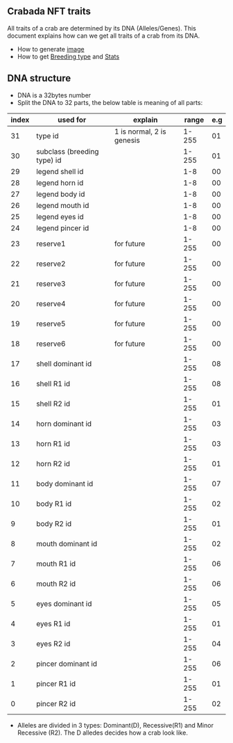 ## Crabada NFT traits
All traits of a crab are determined by its DNA (Alleles/Genes). This document explains how can we get all traits of a crab from its DNA.

- How to generate [image](./image.md)
- How to get [Breeding type](./breedingtype.md) and [Stats]('./stats.md)

## DNA structure
- DNA is a 32bytes number
- Split the DNA to 32 parts, the below table is meaning of all parts:

| index | used for           | explain    | range | e.g |
|------|--------------------|------------|-------|-----|
| 31   | type id            |1 is normal, 2 is genesis| 1-255 | 01  |
| 30   | subclass (breeding type) id       |            | 1-255 | 01  |
| 29   | legend shell id   |            | 1-8   | 00  |
| 28   | legend horn id    |            | 1-8   | 00  |
| 27   | legend body id    |            | 1-8   | 00  |
| 26   | legend mouth id   |            | 1-8   | 00  |
| 25   | legend eyes id    |            | 1-8   | 00  |
| 24   | legend pincer id  |            | 1-8   | 00  |
| 23   | reserve1           | for future | 1-255 | 00  |
| 22   | reserve2           | for future | 1-255 | 00  |
| 21   | reserve3           | for future | 1-255 | 00  |
| 20   | reserve4           | for future | 1-255 | 00  |
| 19   | reserve5           | for future | 1-255 | 00  |
| 18   | reserve6           | for future | 1-255 | 00  |
| 17   | shell dominant  id |            | 1-255 | 08  |
| 16   | shell R1  id       |            | 1-255 | 08  |
| 15   | shell R2 id        |            | 1-255 | 01  |
| 14   | horn dominant id   |            | 1-255 | 03  |
| 13   | horn R1 id         |            | 1-255 | 03  |
| 12   | horn R2 id         |            | 1-255 | 01  |
| 11   | body dominant id   |            | 1-255 | 07  |
| 10   | body R1 id         |            | 1-255 | 02  |
| 9    | body R2 id         |            | 1-255 | 01  |
| 8    | mouth dominant id  |            | 1-255 | 02  |
| 7    | mouth R1 id        |            | 1-255 | 06  |
| 6    | mouth R2 id        |            | 1-255 | 06  |
| 5    | eyes dominant id   |            | 1-255 | 05  |
| 4    | eyes R1 id         |            | 1-255 | 01  |
| 3    | eyes R2 id         |            | 1-255 | 04  |
| 2    | pincer dominant id |            | 1-255 | 06  |
| 1    | pincer R1 id       |            | 1-255 | 01  |
| 0    | pincer R2 id       |            | 1-255 | 02  |


- Alleles are divided in 3 types: Dominant(D), Recessive(R1) and Minor Recessive (R2). The D alledes decides how a crab look like.